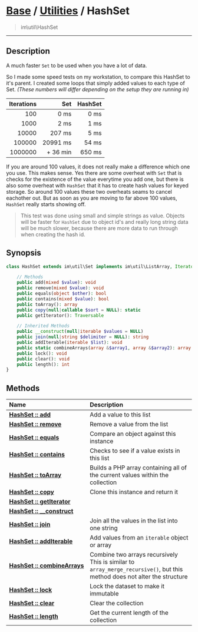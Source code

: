# [Base](base.md) / [Utilities](util.md) / HashSet
 > im\util\HashSet
____

## Description
A much faster `Set` to be used when you have a lot of data.

So I made some speed tests on my workstation, to compare this
HashSet to it's parent. I created some loops that simply added values to
each type of Set. _(These numbers will differ depending on the setup they are running in)_

 | Iterations | Set       | HashSet |
 | ---------: | --------: | ------: |
 |     100    |     0 ms  |   0 ms  |
 |    1000    |     2 ms  |   1 ms  |
 |   10000    |   207 ms  |   5 ms  |
 |  100000    | 20991 ms  |  54 ms  |
 | 1000000    | + 36 min  | 650 ms  |

If you are around 100 values, it does not really make a difference which one you use.
This makes sense. Yes there are some overheat with `Set` that is checks for the
existence of the value everytime you add one, but there is also some overheat with `HashSet`
that it has to create hash values for keyed storage. So around 100 values these two overheats
seams to cancel eachother out. But as soon as you are moving to far above 100 values, `HashSet`
really starts showing off.

 > This test was done using small and simple strings as value. Objects will be faster for `HashSet` due to object id's and really long string data will be much slower, because there are more data to run through when creating the hash id.  

## Synopsis
```php
class HashSet extends im\util\Set implements im\util\ListArray, IteratorAggregate, Traversable, im\util\Collection {

    // Methods
    public add(mixed $value): void
    public remove(mixed $value): void
    public equals(object $other): bool
    public contains(mixed $value): bool
    public toArray(): array
    public copy(null|callable $sort = NULL): static
    public getIterator(): Traversable

    // Inherited Methods
    public __construct(null|iterable $values = NULL)
    public join(null|string $delimiter = NULL): string
    public addIterable(iterable $list): void
    public static combineArrays(array &$array1, array &$array2): array
    public lock(): void
    public clear(): void
    public length(): int
}
```

## Methods
| Name | Description |
| :--- | :---------- |
| [__HashSet&nbsp;::&nbsp;add__](util-HashSet-add.md) | Add a value to this list |
| [__HashSet&nbsp;::&nbsp;remove__](util-HashSet-remove.md) | Remove a value from the list |
| [__HashSet&nbsp;::&nbsp;equals__](util-HashSet-equals.md) | Compare an object against this instance |
| [__HashSet&nbsp;::&nbsp;contains__](util-HashSet-contains.md) | Checks to see if a value exists in this list |
| [__HashSet&nbsp;::&nbsp;toArray__](util-HashSet-toArray.md) | Builds a PHP array containing all of the current values within the collection |
| [__HashSet&nbsp;::&nbsp;copy__](util-HashSet-copy.md) | Clone this instance and return it |
| [__HashSet&nbsp;::&nbsp;getIterator__](util-HashSet-getIterator.md) |  |
| [__HashSet&nbsp;::&nbsp;\_\_construct__](util-HashSet-__construct.md) |  |
| [__HashSet&nbsp;::&nbsp;join__](util-HashSet-join.md) | Join all the values in the list into one string |
| [__HashSet&nbsp;::&nbsp;addIterable__](util-HashSet-addIterable.md) | Add values from an `iterable` object or array |
| [__HashSet&nbsp;::&nbsp;combineArrays__](util-HashSet-combineArrays.md) | Combine two arrays recursively  This is similar to `array_merge_recursive()`, but this method does not alter the structure |
| [__HashSet&nbsp;::&nbsp;lock__](util-HashSet-lock.md) | Lock the dataset to make it immutable |
| [__HashSet&nbsp;::&nbsp;clear__](util-HashSet-clear.md) | Clear the collection |
| [__HashSet&nbsp;::&nbsp;length__](util-HashSet-length.md) | Get the current length of the collection |
